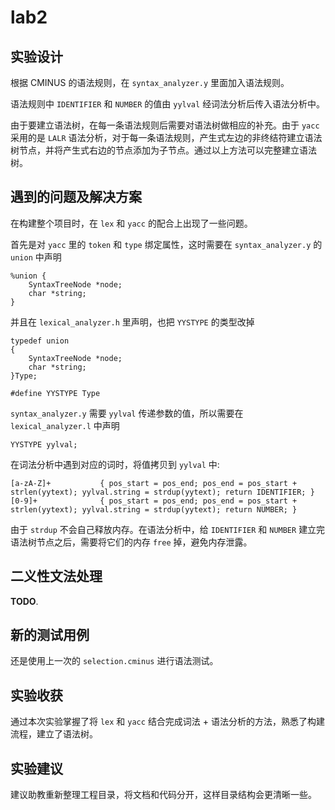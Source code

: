 # lab2

## 实验设计

根据 CMINUS 的语法规则，在 `syntax_analyzer.y` 里面加入语法规则。

语法规则中 `IDENTIFIER` 和 `NUMBER` 的值由 `yylval` 经词法分析后传入语法分析中。

由于要建立语法树，在每一条语法规则后需要对语法树做相应的补充。由于 `yacc` 采用的是 `LALR` 语法分析，对于每一条语法规则，产生式左边的非终结符建立语法树节点，并将产生式右边的节点添加为子节点。通过以上方法可以完整建立语法树。

## 遇到的问题及解决方案

在构建整个项目时，在 `lex` 和 `yacc` 的配合上出现了一些问题。

首先是对 `yacc` 里的 `token` 和 `type` 绑定属性，这时需要在 `syntax_analyzer.y` 的 `union` 中声明

```
%union {
	SyntaxTreeNode *node;
	char *string;
}
```

并且在 `lexical_analyzer.h` 里声明，也把 `YYSTYPE` 的类型改掉

```
typedef union
{
	SyntaxTreeNode *node;
    char *string;
}Type;

#define YYSTYPE Type
```

`syntax_analyzer.y` 需要 `yylval` 传递参数的值，所以需要在 `lexical_analyzer.l` 中声明

```
YYSTYPE yylval;
```

在词法分析中遇到对应的词时，将值拷贝到 `yylval` 中:

```
[a-zA-Z]+			{ pos_start = pos_end; pos_end = pos_start + strlen(yytext); yylval.string = strdup(yytext); return IDENTIFIER; }
[0-9]+				{ pos_start = pos_end; pos_end = pos_start + strlen(yytext); yylval.string = strdup(yytext); return NUMBER; }
```

由于 `strdup` 不会自己释放内存。在语法分析中，给 `IDENTIFIER` 和 `NUMBER` 建立完语法树节点之后，需要将它们的内存 `free` 掉，避免内存泄露。

## 二义性文法处理

******************TODO******************.

## 新的测试用例

还是使用上一次的 `selection.cminus` 进行语法测试。

## 实验收获

通过本次实验掌握了将 `lex` 和 `yacc` 结合完成词法 + 语法分析的方法，熟悉了构建流程，建立了语法树。

## 实验建议

建议助教重新整理工程目录，将文档和代码分开，这样目录结构会更清晰一些。